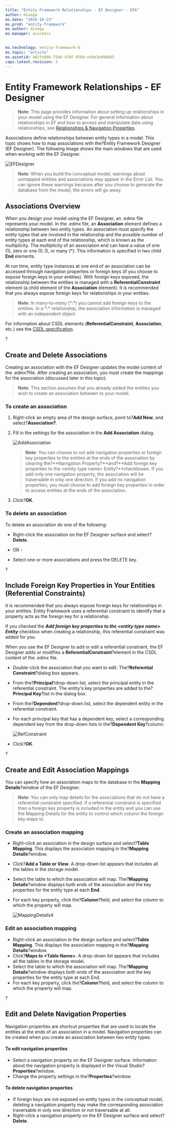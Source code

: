 ```yaml
---
title: "Entity Framework Relationships - EF Designer - EF6"
author: divega
ms.date: "2016-10-23"
ms.prod: "entity-framework"
ms.author: divega
ms.manager: avickers
 

ms.technology: entity-framework-6
ms.topic: "article"
ms.assetid: 402fe960-754b-470f-976b-e5de3e9986b5
caps.latest.revision: 3
---
```

# Entity Framework Relationships - EF Designer
> **Note**: This page provides information about setting up relationships in your model using the EF Designer. For general information about relationships in EF and how to access and manipulate data using relationships, see [Relationships & Navigation Properties](../ef6/entity-framework-relationships-and-navigation-properties.md).

Associations define relationships between entity types in a model. This topic shows how to map associations with the?Entity Framework Designer (EF Designer). The following image shows the main windows that are used when working with the EF Designer.

![EFDesigner](../ef6/media/efdesigner.png)

> **Note**: When you build the conceptual model, warnings about unmapped entities and associations may appear in the Error List. You can ignore these warnings because after you choose to generate the database from the model, the errors will go away.

## Associations Overview

When you design your model using the EF Designer, an .edmx file represents your model. In the .edmx file, an **Association** element defines a relationship between two entity types. An association must specify the entity types that are involved in the relationship and the possible number of entity types at each end of the relationship, which is known as the multiplicity. The multiplicity of an association end can have a value of one (1), zero or one (0..1), or many (\*). This information is specified in two child **End** elements.

At run time, entity type instances at one end of an association can be accessed through navigation properties or foreign keys (if you choose to expose foreign keys in your entities). With foreign keys exposed, the relationship between the entities is managed with a **ReferentialConstraint** element (a child element of the **Association** element). It is recommended that you always expose foreign keys for relationships in your entities.

> **Note**: In many-to-many (\*:\*) you cannot add foreign keys to the entities. In a \*:\* relationship, the association information is managed with an independent object.

For information about CSDL elements (**ReferentialConstraint**, **Association**, etc.) see the [CSDL specification](../ef6/entity-framework-csdl-specification.md).

?

## Create and Delete Associations

Creating an association with the EF Designer updates the model content of the .edmx?file. After creating an association, you must create the mappings for the association (discussed later in this topic).

> **Note**: This section assumes that you already added the entities you wish to create an association between to your model.

### To create an association

1.  Right-click an empty area of the design surface, point to?**Add New**, and select?**Association?**.
2.  Fill in the settings for the association in the **Add Association** dialog.
    
    ![AddAssociation](../ef6/media/addassociation.png)
    
    > **Note**: You can choose to not add navigation properties or foreign key properties to the entities at the ends of the association by clearing the?**Navigation Property?**and?**Add foreign key properties to the &lt;entity type name&gt; Entity?**checkboxes. If you add only one navigation property, the association will be traversable in only one direction. If you add no navigation properties, you must choose to add foreign key properties in order to access entities at the ends of the association.
3.  Click?**OK**.

### To delete an association

To delete an association do one of the following:

-   Right-click the association on the EF Designer surface and select?**Delete**.

- OR -

-   Select one or more associations and press the DELETE key.

?

## Include Foreign Key Properties in Your Entities (Referential Constraints)

It is recommended that you always expose foreign keys for relationships in your entities. Entity Framework uses a referential constraint to identify that a property acts as the foreign key for a relationship.

If you checked the ***Add foreign key properties to the &lt;entity type name&gt; Entity*** checkbox when creating a relationship, this referential constraint was added for you.

When you use the EF Designer to add or edit a referential constraint, the EF Designer adds or modifies a **ReferentialConstraint**?element in the CSDL content of the .edmx file.

-   Double-click the association that you want to edit.
    The?**Referential Constraint**?dialog box appears.
-   From the?**Principal**?drop-down list, select the principal entity in the referential constraint.
    The entity's key properties are added to the?**Principal Key**?list in the dialog box.
-   From the?**Dependent**?drop-down list, select the dependent entity in the referential constraint.
-   For each principal key that has a dependent key, select a corresponding dependent key from the drop-down lists in the?**Dependent Key**?column.
    
    ![RefConstraint](../ef6/media/refconstraint.png)
    
-   Click?**OK**.

?

## Create and Edit Association Mappings

You can specify how an association maps to the database in the **Mapping Details**?window of the EF Designer.

> **Note**: You can only map details for the associations that do not have a referential constraint specified. If a referential constraint is specified then a foreign key property is included in the entity and you can use the Mapping Details for the entity to control which column the foreign key maps to.

### Create an association mapping

-   Right-click an association in the design surface and select?**Table Mapping**.
    This displays the association mapping in the?**Mapping Details**?window.
-   Click?**Add a Table or View**.
    A drop-down list appears that includes all the tables in the storage model.
-   Select the table to which the association will map.
    The?**Mapping Details**?window displays both ends of the association and the key properties for the entity type at each **End**.
-   For each key property, click the?**Column**?field, and select the column to which the property will map.
    
    ![MappingDetails4](../ef6/media/mappingdetails4.png)

### Edit an association mapping

-   Right-click an association in the design surface and select?**Table Mapping**.
    This displays the association mapping in the?**Mapping Details**?window.
-   Click?**Maps to &lt;Table Name&gt;**.
    A drop-down list appears that includes all the tables in the storage model.
-   Select the table to which the association will map.
    The?**Mapping Details**?window displays both ends of the association and the key properties for the entity type at each End.
-   For each key property, click the?**Column**?field, and select the column to which the property will map.

?

## Edit and Delete Navigation Properties

Navigation properties are shortcut properties that are used to locate the entities at the ends of an association in a model. Navigation properties can be created when you create an association between two entity types.

#### To edit navigation properties

-   Select a navigation property on the EF Designer surface.
    Information about the navigation property is displayed in the Visual Studio?**Properties**?window.
-   Change the property settings in the?**Properties**?window.

#### To delete navigation properties

-   If foreign keys are not exposed on entity types in the conceptual model, deleting a navigation property may make the corresponding association traversable in only one direction or not traversable at all.
-   Right-click a navigation property on the EF Designer surface and select?**Delete**.
